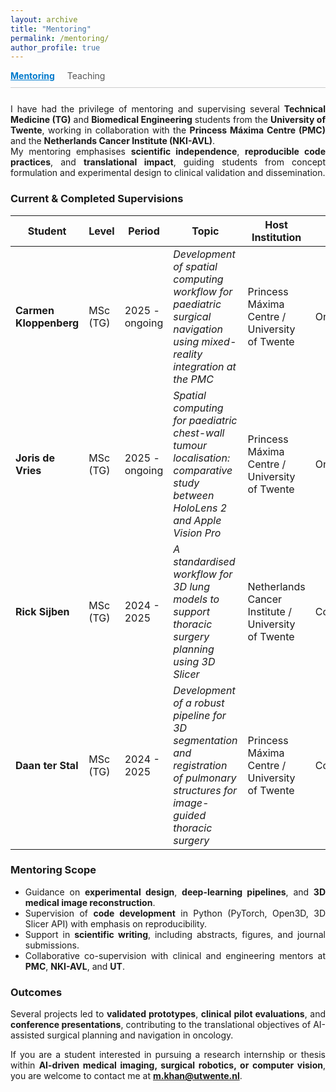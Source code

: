 ```yaml
---
layout: archive
title: "Mentoring"
permalink: /mentoring/
author_profile: true
---
```


<!-- Horizontal teaching navigation -->
<div style="display:flex; gap:20px; border-bottom:1px solid #ccc; padding-bottom:10px; margin-bottom:25px;">
  <a href="/mentoring/" style="font-weight:bold; text-decoration:underline; color:#007acc;">Mentoring</a>
  <a href="/teaching/" style="text-decoration:none; color:#555;">Teaching</a>
</div>

<div style="text-align:justify; text-justify:inter-word;" markdown="1">

I have had the privilege of mentoring and supervising several **Technical Medicine (TG)** and **Biomedical Engineering** students from the **University of Twente**, working in collaboration with the **Princess Máxima Centre (PMC)** and the **Netherlands Cancer Institute (NKI-AVL)**.  
My mentoring emphasises **scientific independence**, **reproducible code practices**, and **translational impact**, guiding students from concept formulation and experimental design to clinical validation and dissemination.

### Current & Completed Supervisions

| Student | Level | Period | Topic | Host Institution | Status |
|----------|--------|---------|--------|------------------|---------|
| **Carmen Kloppenberg** | MSc (TG) | 2025 - ongoing | *Development of spatial computing workflow for paediatric surgical navigation using mixed-reality integration at the PMC* | Princess Máxima Centre / University of Twente | Ongoing |
| **Joris de Vries** | MSc (TG) | 2025 - ongoing | *Spatial computing for paediatric chest-wall tumour localisation: comparative study between HoloLens 2 and Apple Vision Pro* | Princess Máxima Centre / University of Twente | Ongoing |
| **Rick Sijben** | MSc (TG) | 2024 - 2025 | *A standardised workflow for 3D lung models to support thoracic surgery planning using 3D Slicer* | Netherlands Cancer Institute / University of Twente | Completed |
| **Daan ter Stal** | MSc (TG) | 2024 - 2025 | *Development of a robust pipeline for 3D segmentation and registration of pulmonary structures for image-guided thoracic surgery* | Princess Máxima Centre / University of Twente | Completed |

### Mentoring Scope
- Guidance on **experimental design**, **deep-learning pipelines**, and **3D medical image reconstruction**.  
- Supervision of **code development** in Python (PyTorch, Open3D, 3D Slicer API) with emphasis on reproducibility.  
- Support in **scientific writing**, including abstracts, figures, and journal submissions.  
- Collaborative co-supervision with clinical and engineering mentors at **PMC**, **NKI-AVL**, and **UT**.

### Outcomes
Several projects led to **validated prototypes**, **clinical pilot evaluations**, and **conference presentations**, contributing to the translational objectives of AI-assisted surgical planning and navigation in oncology.

If you are a student interested in pursuing a research internship or thesis within **AI-driven medical imaging, surgical robotics, or computer vision**, you are welcome to contact me at **m.khan@utwente.nl**.
</div>
